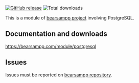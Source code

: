 [![GitHub release](https://img.shields.io/github/release/bearsampp/module-postgresql.svg?style=flat-square)](https://github.com/bearsampp/module-postgresql/releases/latest)
![Total downloads](https://img.shields.io/github/downloads/bearsampp/module-postgresql/total.svg?style=flat-square)

This is a module of [bearsampp project](https://github.com/bearsampp/bearsampp) involving PostgreSQL.

## Documentation and downloads

https://bearsampp.com/module/postgresql

## Issues

Issues must be reported on [bearsampp repository](https://github.com/bearsampp/bearsampp/issues).
